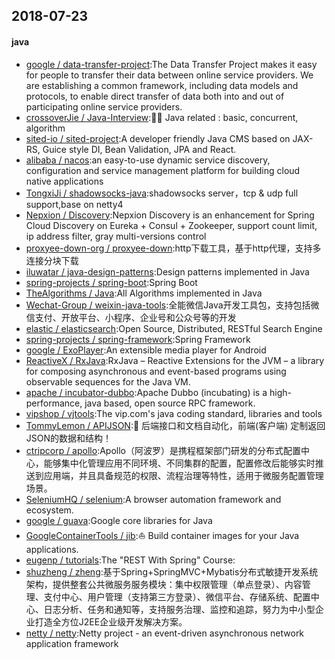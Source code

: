 ## 2018-07-23

#### java
* [google / data-transfer-project](https://github.com/google/data-transfer-project):The Data Transfer Project makes it easy for people to transfer their data between online service providers. We are establishing a common framework, including data models and protocols, to enable direct transfer of data both into and out of participating online service providers.
* [crossoverJie / Java-Interview](https://github.com/crossoverJie/Java-Interview):👨‍🎓 Java related : basic, concurrent, algorithm
* [sited-io / sited-project](https://github.com/sited-io/sited-project):A developer friendly Java CMS based on JAX-RS, Guice style DI, Bean Validation, JPA and React.
* [alibaba / nacos](https://github.com/alibaba/nacos):an easy-to-use dynamic service discovery, configuration and service management platform for building cloud native applications
* [TongxiJi / shadowsocks-java](https://github.com/TongxiJi/shadowsocks-java):shadowsocks server，tcp & udp full support,base on netty4
* [Nepxion / Discovery](https://github.com/Nepxion/Discovery):Nepxion Discovery is an enhancement for Spring Cloud Discovery on Eureka + Consul + Zookeeper, support count limit, ip address filter, gray multi-versions control
* [proxyee-down-org / proxyee-down](https://github.com/proxyee-down-org/proxyee-down):http下载工具，基于http代理，支持多连接分块下载
* [iluwatar / java-design-patterns](https://github.com/iluwatar/java-design-patterns):Design patterns implemented in Java
* [spring-projects / spring-boot](https://github.com/spring-projects/spring-boot):Spring Boot
* [TheAlgorithms / Java](https://github.com/TheAlgorithms/Java):All Algorithms implemented in Java
* [Wechat-Group / weixin-java-tools](https://github.com/Wechat-Group/weixin-java-tools):全能微信Java开发工具包，支持包括微信支付、开放平台、小程序、企业号和公众号等的开发
* [elastic / elasticsearch](https://github.com/elastic/elasticsearch):Open Source, Distributed, RESTful Search Engine
* [spring-projects / spring-framework](https://github.com/spring-projects/spring-framework):Spring Framework
* [google / ExoPlayer](https://github.com/google/ExoPlayer):An extensible media player for Android
* [ReactiveX / RxJava](https://github.com/ReactiveX/RxJava):RxJava – Reactive Extensions for the JVM – a library for composing asynchronous and event-based programs using observable sequences for the Java VM.
* [apache / incubator-dubbo](https://github.com/apache/incubator-dubbo):Apache Dubbo (incubating) is a high-performance, java based, open source RPC framework.
* [vipshop / vjtools](https://github.com/vipshop/vjtools):The vip.com's java coding standard, libraries and tools
* [TommyLemon / APIJSON](https://github.com/TommyLemon/APIJSON):🚀 后端接口和文档自动化，前端(客户端) 定制返回JSON的数据和结构！
* [ctripcorp / apollo](https://github.com/ctripcorp/apollo):Apollo（阿波罗）是携程框架部门研发的分布式配置中心，能够集中化管理应用不同环境、不同集群的配置，配置修改后能够实时推送到应用端，并且具备规范的权限、流程治理等特性，适用于微服务配置管理场景。
* [SeleniumHQ / selenium](https://github.com/SeleniumHQ/selenium):A browser automation framework and ecosystem.
* [google / guava](https://github.com/google/guava):Google core libraries for Java
* [GoogleContainerTools / jib](https://github.com/GoogleContainerTools/jib):⛵️ Build container images for your Java applications.
* [eugenp / tutorials](https://github.com/eugenp/tutorials):The "REST With Spring" Course:
* [shuzheng / zheng](https://github.com/shuzheng/zheng):基于Spring+SpringMVC+Mybatis分布式敏捷开发系统架构，提供整套公共微服务服务模块：集中权限管理（单点登录）、内容管理、支付中心、用户管理（支持第三方登录）、微信平台、存储系统、配置中心、日志分析、任务和通知等，支持服务治理、监控和追踪，努力为中小型企业打造全方位J2EE企业级开发解决方案。
* [netty / netty](https://github.com/netty/netty):Netty project - an event-driven asynchronous network application framework

